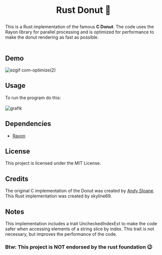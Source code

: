 # <p align="center"> __Rust Donut 🍩__ </p>
This is a Rust implementation of the famous **C Donut**. The code uses the Rayon library for parallel processing and is optimized for performance to make the donut rendering as fast as possible.
<br><br>
## Demo
![ezgif com-optimize(2)](https://user-images.githubusercontent.com/67526259/229895567-f019ad52-b958-4373-8dc9-4f4c9d46e970.gif)

## Usage
To run the program do this:
<br><br>
![grafik](https://user-images.githubusercontent.com/67526259/229888088-b2ced43e-c0f1-4095-9ace-a465bf317f1a.png)


## Dependencies
- <a href="https://crates.io/crates/rayon">Rayon</a>

## License

This project is licensed under the MIT License.

## Credits

The original C implementation of the Donut was created by <a href="https://www.a1k0n.net/2011/07/20/donut-math.html">Andy Sloane</a>. This Rust implementation was created by skyline69.

## Notes
This implementation includes a trait UncheckedIndexExt to make the code safer when accessing elements of a string slice by index. This trait is not necessary, but improves the performance of the code.
### Btw: This project is **NOT** endorsed by the rust foundation 😉
